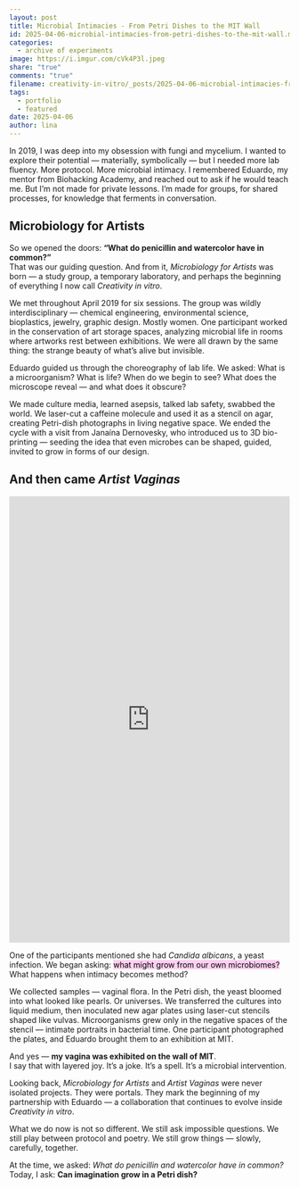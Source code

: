 ```yaml
---
layout: post
title: Microbial Intimacies - From Petri Dishes to the MIT Wall
id: 2025-04-06-microbial-intimacies-from-petri-dishes-to-the-mit-wall.md
categories:
  - archive of experiments
image: https://i.imgur.com/cVk4P3l.jpeg
share: "true"
comments: "true"
filename: creativity-in-vitro/_posts/2025-04-06-microbial-intimacies-from-petri-dishes-to-the-mit-wall.md
tags:
  - portfolio
  - featured
date: 2025-04-06
author: lina
---
```


In 2019, I was deep into my obsession with fungi and mycelium. I wanted to explore their potential — materially, symbolically — but I needed more lab fluency. More protocol. More microbial intimacy. I remembered Eduardo, my mentor from Biohacking Academy, and reached out to ask if he would teach me. But I’m not made for private lessons. I’m made for groups, for shared processes, for knowledge that ferments in conversation.

## Microbiology for Artists

So we opened the doors: **“What do penicillin and watercolor have in common?”**  
That was our guiding question. And from it, _Microbiology for Artists_ was born — a study group, a temporary laboratory, and perhaps the beginning of everything I now call _Creativity in vitro_.

We met throughout April 2019 for six sessions. The group was wildly interdisciplinary — chemical engineering, environmental science, bioplastics, jewelry, graphic design. Mostly women. One participant worked in the conservation of art storage spaces, analyzing microbial life in rooms where artworks rest between exhibitions. We were all drawn by the same thing: the strange beauty of what’s alive but invisible.

Eduardo guided us through the choreography of lab life. We asked: What is a microorganism? What is life? When do we begin to see? What does the microscope reveal — and what does it obscure?

We made culture media, learned asepsis, talked lab safety, swabbed the world. We laser-cut a caffeine molecule and used it as a stencil on agar, creating Petri-dish photographs in living negative space. We ended the cycle with a visit from Janaína Dernovesky, who introduced us to 3D bio-printing — seeding the idea that even microbes can be shaped, guided, invited to grow in forms of our design.

## And then came _Artist Vaginas_

<iframe src="https://docs.google.com/presentation/d/e/2PACX-1vRUgpyQUouZzs2lurz3AvBxakgR0OohyBN9CLUccbWyF0_Ijh9pB6y6D2GBRffB7vDXrPMD5qITRs4W/pubembed?start=true&loop=true&delayms=2000" frameborder="0" width="100%" height="800" allowfullscreen="true" mozallowfullscreen="true" webkitallowfullscreen="true"></iframe>

One of the participants mentioned she had _Candida albicans_, a yeast infection. We began asking: <mark style="background: #FFB8EBA6;">what might grow from our own microbiomes? </mark>What happens when intimacy becomes method?

We collected samples — vaginal flora. In the Petri dish, the yeast bloomed into what looked like pearls. Or universes. We transferred the cultures into liquid medium, then inoculated new agar plates using laser-cut stencils shaped like vulvas. Microorganisms grew only in the negative spaces of the stencil — intimate portraits in bacterial time. One participant photographed the plates, and Eduardo brought them to an exhibition at MIT.

And yes — **my vagina was exhibited on the wall of MIT**.  
I say that with layered joy. It’s a joke. It’s a spell. It’s a microbial intervention.

Looking back, _Microbiology for Artists_ and _Artist Vaginas_ were never isolated projects. They were portals. They mark the beginning of my partnership with Eduardo — a collaboration that continues to evolve inside _Creativity in vitro_.

What we do now is not so different. We still ask impossible questions. We still play between protocol and poetry. We still grow things — slowly, carefully, together.

At the time, we asked: _What do penicillin and watercolor have in common?_  
Today, I ask: **Can imagination grow in a Petri dish?**

